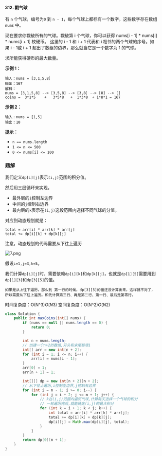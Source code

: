 #### 312. 戳气球

有 `n` 个气球，编号为`0` 到 `n - 1`，每个气球上都标有一个数字，这些数字存在数组 `nums` 中。

现在要求你戳破所有的气球。戳破第 i 个气球，你可以获得 nums[i - 1] * nums[i] * nums[i + 1] 枚硬币。 这里的 i - 1 和 i + 1 代表和 i 相邻的两个气球的序号。如果 i - 1或 i + 1 超出了数组的边界，那么就当它是一个数字为 1 的气球。

求所能获得硬币的最大数量。

**示例 1：**

```shell
输入：nums = [3,1,5,8]
输出：167
解释：
nums = [3,1,5,8] --> [3,5,8] --> [3,8] --> [8] --> []
coins =  3*1*5    +   3*5*8   +  1*3*8  + 1*8*1 = 167
```

**示例 2：**

```shell
输入：nums = [1,5]
输出：10
```

**提示：**

- `n == nums.length`
- `1 <= n <= 500`
- `0 <= nums[i] <= 100`

### 题解

我们定义`dp[i][j]`表示`(i,j)`范围的积分值。

然后用三层循环来实现。

* 最外层的`i`控制左边界
* 中间的`j`控制右边界
* 最内层的`k`表示在`(i,j)`这段范围内选择不同气球的分值。

对应到动态规划就是：

```shell
total = arr[i] * arr[k] * arr[j]
total += dp[i][k] + dp[k][j]
```

注意，动态规划的代码需要从下往上遍历

![7.png](http://gitlab.wsh-study.com/xp-study/LeeteCode/-/blob/master/区间DP/images/戳气球/1.jpg)

假设`i=1,j=3,k=5`。

我们计算`dp[i][j]`时，需要依赖`dp[i][k]`和`dp[k][j]`，也就是`dp[1][5]`需要用到`dp[1][3]`和`dp[3][5]`的值。

`如果是从上往下遍历，那么到 第一行的时候，dp[3][5]的值还没计算出来，这样就不对了，所以需要从下往上遍历。即先计算第三行、再是第二行、第一行、最后是第零行。`

时间复杂度：O(N^3)*O*(*N*3)
空间复杂度：O(N^2)*O*(*N*2)

```java
class Solution {
    public int maxCoins(int[] nums) {
        if (nums == null || nums.length == 0) {
            return 0;
        }

        int n = nums.length;
        // 创建一个n+2的数组,开头和末尾都填1
        int[] arr = new int[n + 2];
        for (int i = 1; i <= n; i++) {
            arr[i] = nums[i - 1];
        }
        arr[0] = 1;
        arr[n + 1] = 1;

        int[][] dp = new int[n + 2][n + 2];
        // 从下往上遍历,i控制左边界,j控制有边界
        for (int i = n - 1; i >= 0; i--) {
            for (int j = i + 2; j <= n + 1; j++) {
                // k在(i,j)范围内遍历气球,计算每天选择一个气球的积分
                // 一轮遍历完后,就能确定(i,j)的最大积分
                for (int k = i + 1; k < j; k++) {
                    int total = arr[i] * arr[k] * arr[j];
                    total += dp[i][k] + dp[k][j];
                    dp[i][j] = Math.max(dp[i][j], total);
                }
            }
        }
        return dp[0][n + 1];
    }
}
```

